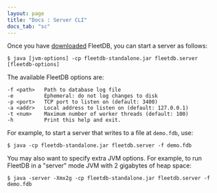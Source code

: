 ```yaml
---
layout: page
title: "Docs : Server CLI"
docs_tab: "sc"
---
```


Once you have [downloaded](/docs/introduction.html) FleetDB, you can start a server as follows:

    $ java [jvm-options] -cp fleetdb-standalone.jar fleetdb.server [fleetdb-options]

The available FleetDB options are:

    -f <path>   Path to database log file                                          
    -e          Ephemeral: do not log changes to disk                              
    -p <port>   TCP port to listen on (default: 3400)                              
    -a <addr>   Local address to listen on (default: 127.0.0.1)                    
    -t <num>    Maximum number of worker threads (default: 100)                    
    -h          Print this help and exit.

For example, to start a server that writes to a file at `demo.fdb`, use:

    $ java -cp fleetdb-standalone.jar fleetdb.server -f demo.fdb

You may also want to specify extra JVM options. For example, to run FleetDB in a "server" mode JVM with 2 gigabytes of heap space:
    
    $ java -server -Xmx2g -cp fleetdb-standalone.jar fleetdb.server -f demo.fdb
